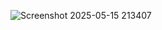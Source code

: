 ![Screenshot 2025-05-15 213407](https://github.com/user-attachments/assets/f28832a3-874b-42f3-aeb6-37cfff3e1e01)
